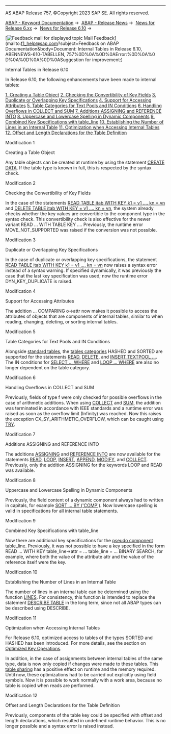   

* * *

AS ABAP Release 757, ©Copyright 2023 SAP SE. All rights reserved.

[ABAP - Keyword Documentation](javascript:call_link\('abenabap.htm'\)) →  [ABAP - Release News](javascript:call_link\('abennews.htm'\)) →  [News for Release 6.xx](javascript:call_link\('abennews-6.htm'\)) →  [News for Release 6.10](javascript:call_link\('abennews-610.htm'\)) → 

 [![](Mail.gif?object=Mail.gif&sap-language=EN "Feedback mail for displayed topic") Mail Feedback](mailto:f1_help@sap.com?subject=Feedback on ABAP Documentation&body=Document: Internal Tables in Release 6.10, ABENNEWS-610-TABELLEN, 757%0D%0A%0D%0AError:%0D%0A%0
D%0A%0D%0A%0D%0ASuggestion for improvement:)

Internal Tables in Release 6.10

In Release 6.10, the following enhancements have been made to internal tables:

[1\. Creating a Table Object](#!ABAP_MODIFICATION_1@1@)
[2\. Checking the Convertibility of Key Fields](#!ABAP_MODIFICATION_2@2@)
[3\. Duplicate or Overlapping Key Specifications](#!ABAP_MODIFICATION_3@3@)
[4\. Support for Accessing Attributes](#!ABAP_MODIFICATION_4@4@)
[5\. Table Categories for Text Pools and IN Conditions](#!ABAP_MODIFICATION_5@5@)
[6\. Handling Overflows in COLLECT and SUM](#!ABAP_MODIFICATION_6@6@)
[7\. Additions ASSIGNING and REFERENCE INTO](#!ABAP_MODIFICATION_7@7@)
[8\. Uppercase and Lowercase Spelling in Dynamic Components](#!ABAP_MODIFICATION_8@8@)
[9\. Combined Key Specifications with table\_line](#!ABAP_MODIFICATION_9@9@)
[10\. Establishing the Number of Lines in an Internal Table](#!ABAP_MODIFICATION_10@10@)
[11\. Optimization when Accessing Internal Tables](#!ABAP_MODIFICATION_11@11@)
[12\. Offset and Length Declarations for the Table Definition](#!ABAP_MODIFICATION_12@12@)

Modification 1   

Creating a Table Object

Any table objects can be created at runtime by using the statement [CREATE DATA](javascript:call_link\('abapcreate_data.htm'\)). If the table type is known in full, this is respected by the syntax check.

Modification 2   

Checking the Convertibility of Key Fields

In the case of the statements [READ TABLE itab WITH KEY k1 = v1 .... kn = vn](javascript:call_link\('abapread_table.htm'\)) and [DELETE TABLE itab WITH KEY = v1 .... kn = vn](javascript:call_link\('abapdelete_itab.htm'\)), the system already checks whether the key values are convertible to the component type in the syntax check. This convertibility check is also effective for the newer variant READ ... WITH TABLE KEY .... Previously, the runtime error MOVE\_NOT\_SUPPORTED was raised if the conversion was not possible.

Modification 3   

Duplicate or Overlapping Key Specifications

In the case of duplicate or overlapping key specifications, the statement [READ TABLE itab WITH KEY k1 = v1 .... kn = vn](javascript:call_link\('abapread_table.htm'\)) now raises a syntax error instead of a syntax warning. If specified dynamically, it was previously the case that the last key specification was used; now the runtime error DYN\_KEY\_DUPLICATE is raised.

Modification 4   

Support for Accessing Attributes

The addition ... COMPARING o->attr now makes it possible to access the attributes of objects that are components of internal tables, similar to when reading, changing, deleting, or sorting internal tables.

Modification 5   

Table Categories for Text Pools and IN Conditions

Alongside [standard tables](javascript:call_link\('abenstandard_table_glosry.htm'\) "Glossary Entry"), the [tables categories](javascript:call_link\('abaptypes_tabcat.htm'\)) HASHED and SORTED are supported for the statements [READ](javascript:call_link\('abapread_textpool.htm'\)), [DELETE](javascript:call_link\('abapdelete_textpool.htm'\)), and [INSERT TEXTPOOL ...](javascript:call_link\('abapinsert_textpool.htm'\)). The IN conditions for [SELECT ... WHERE](javascript:call_link\('abapwhere.htm'\)) and [LOOP ... WHERE](javascript:call_link\('abenlogexp_select_option.htm'\)) are also no longer dependent on the table category.

Modification 6   

Handling Overflows in COLLECT and SUM

Previously, fields of type f were only checked for possible overflows in the case of arithmetic additions. When using [COLLECT](javascript:call_link\('abapcollect.htm'\)) and [SUM](javascript:call_link\('abapsum.htm'\)), the addition was terminated in accordance with IEEE standards and a runtime error was raised as soon as the overflow limit (Infinity) was reached. Now this raises the exception CX\_SY\_ARITHMETIC\_OVERFLOW, which can be caught using [TRY](javascript:call_link\('abaptry.htm'\)).

Modification 7   

Additions ASSIGNING and REFERENCE INTO

The additions [ASSIGNING](javascript:call_link\('abapread_table_outdesc.htm'\)) and [REFERENCE INTO](javascript:call_link\('abapread_table_outdesc.htm'\)) are now available for the statements [READ](javascript:call_link\('abapread_table.htm'\)), [LOOP](javascript:call_link\('abaploop_at_itab.htm'\)), [INSERT](javascript:call_link\('abapinsert_itab.htm'\)), [APPEND](javascript:call_link\('abapappend.htm'\)), [MODIFY](javascript:call_link\('abapmodify_itab.htm'\)), and [COLLECT](javascript:call_link\('abapcollect.htm'\)). Previously, only the addition ASSIGNING for the keywords LOOP and READ was available.

Modification 8   

Uppercase and Lowercase Spelling in Dynamic Components

Previously, the field content of a dynamic component always had to written in capitals, for example [SORT ... BY ('COMP')](javascript:call_link\('abapsort_itab.htm'\)). Now lowercase spelling is valid in specifications for all internal table statements.

Modification 9   

Combined Key Specifications with table\_line

Now there are additional key specifications for the [pseudo component](javascript:call_link\('abenpseudo_component_glosry.htm'\) "Glossary Entry") table\_line. Previously, it was not possible to have a key specified in the form READ ... WITH KEY table\_line->attr = ... table\_line = ... BINARY SEARCH, for example, where both the value of the attribute attr and the value of the reference itself were the key.

Modification 10   

Establishing the Number of Lines in an Internal Table

The number of lines in an internal table can be determined using the function [LINES](javascript:call_link\('abapcompute_arith.htm'\)). For consistency, this function is intended to replace the statement [DESCRIBE TABLE](javascript:call_link\('abapdescribe_table.htm'\)) in the long term, since not all ABAP types can be described using DESCRIBE.

Modification 11   

Optimization when Accessing Internal Tables

For Release 6.10, optimized access to tables of the types SORTED and HASHED has been introduced. For more details, see the section on [Optimized Key Operations](javascript:call_link\('abenitab_perfo.htm'\)).

In addition, in the case of assignments between internal tables of the same type, data is now only copied if changes were made to these tables. This [table sharing](javascript:call_link\('abentable_sharing_glosry.htm'\) "Glossary Entry") has a positive effect on runtime and the memory required.
Until now, these optimizations had to be carried out explicitly using field symbols. Now it is possible to work normally with a work area, because no table is copied when reads are performed.

Modification 12   

Offset and Length Declarations for the Table Definition

Previously, components of the table key could be specified with offset and length declarations, which resulted in undefined runtime behavior. This is no longer possible and a syntax error is raised instead.